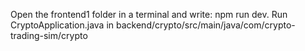 Open the frontend1 folder in a terminal and write: npm run dev. Run CryptoApplication.java in backend/crypto/src/main/java/com/crypto-trading-sim/crypto
